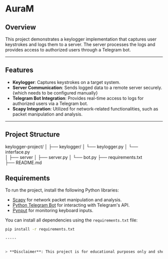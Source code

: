 # AuraM

## Overview

This project demonstrates a keylogger implementation that captures user keystrokes and logs them to a server. The server processes the logs and provides access to authorized users through a Telegram bot. 

---

## Features

- **Keylogger**: Captures keystrokes on a target system.
- **Server Communication**: Sends logged data to a remote server securely.{which needs to be configured manually}
- **Telegram Bot Integration**: Provides real-time access to logs for authorized users via a Telegram bot.
- **Scapy Integration**: Utilized for network-related functionalities, such as packet manipulation and analysis.

---

## Project Structure

keylogger-project/ 
│ ├── keylogger/ 
│       └── keylogger.py
│       └── interface.py        
│ ├── server
│       ├── server.py 
│       └── bot.py 
├── requirements.txt  
├── README.md  



## Requirements

To run the project, install the following Python libraries:

- [Scapy](https://scapy.net/) for network packet manipulation and analysis.
- [Python Telegram Bot](https://python-telegram-bot.readthedocs.io/) for interacting with Telegram's API.
- [Pynput](https://pynput.readthedocs.io/) for monitoring keyboard inputs.

You can install all dependencies using the `requirements.txt` file:

```bash
pip install -r requirements.txt

-----


> **Disclaimer**: This project is for educational purposes only and should be used in controlled environments with explicit permission. Unauthorized use of keyloggers is illegal and unethical.
